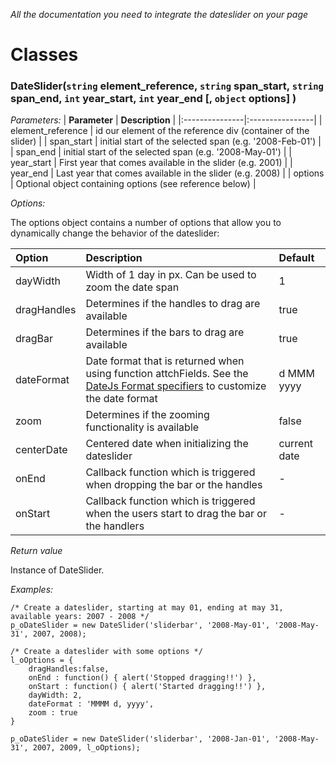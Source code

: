 _All the documentation you need to integrate the dateslider on your page_

# Classes #

### DateSlider(`string` element\_reference, `string` span\_start, `string` span\_end, `int` year\_start, `int` year\_end [, `object` options] ) ###

_Parameters:_
|  **Parameter** | **Description** |
|:---------------|:----------------|
| element\_reference | id our element of the reference div (container of the slider) |
| span\_start    | initial start of the selected span (e.g. '2008-Feb-01') |
| span\_end      | initial start of the selected span (e.g. '2008-May-01') |
| year\_start    | First year that comes available in the slider (e.g. 2001) |
| year\_end      | Last year that comes available in the slider (e.g. 2008) |
| options        | Optional object containing options (see reference below) |

_Options:_

The options object contains a number of options that allow you to dynamically change the behavior of the dateslider:

|  **Option** | **Description** | **Default** |
|:------------|:----------------|:------------|
|  dayWidth   | Width of 1 day in px. Can be used to zoom the date span | 1           |
|  dragHandles | Determines if the handles to drag are available | true        |
|  dragBar    | Determines if the bars to drag are available | true        |
|  dateFormat | Date format that is returned when using function attchFields. See  the [DateJs Format specifiers](http://code.google.com/p/datejs/wiki/FormatSpecifiers) to customize the date format | d MMM yyyy  |
| zoom        | Determines if the zooming functionality is available  | false       |
| centerDate  | Centered date when initializing the dateslider  | current date |
| onEnd       | Callback function which is triggered when dropping the bar or the handles | -           |
| onStart     | Callback function which is triggered when the users start to drag the bar or the handlers | -           |

_Return value_

Instance of DateSlider.

_Examples:_
```
/* Create a dateslider, starting at may 01, ending at may 31, available years: 2007 - 2008 */
p_oDateSlider = new DateSlider('sliderbar', '2008-May-01', '2008-May-31', 2007, 2008);

/* Create a dateslider with some options */
l_oOptions = {
	dragHandles:false,
	onEnd : function() { alert('Stopped dragging!!') },
	onStart : function() { alert('Started dragging!!') },
	dayWidth: 2,
	dateFormat : 'MMMM d, yyyy',
	zoom : true    
}

p_oDateSlider = new DateSlider('sliderbar', '2008-Jan-01', '2008-May-31', 2007, 2009, l_oOptions);	
```